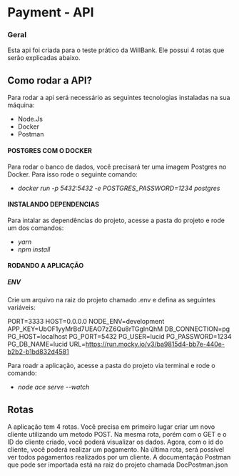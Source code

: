 # Payment - API

### Geral

Esta api foi criada para o teste prático da WillBank. Ele possui 4 rotas que serão explicadas abaixo. 

## Como rodar a API? 

Para rodar a api será necessário as seguintes tecnologias instaladas na sua máquina: 
* Node.Js 
* Docker 
* Postman

#### POSTGRES COM O DOCKER
Para rodar o banco de dados, você precisará ter uma imagem Postgres no Docker. Para isso rode o seguinte comando: 

* _docker run -p 5432:5432 -e POSTGRES_PASSWORD=1234 postgres_

#### INSTALANDO DEPENDENCIAS 
Para intalar as dependências do projeto, acesse a pasta do projeto e rode um dos comandos: 

* _yarn_ 
* _npm install_

#### RODANDO A APLICAÇÃO
##### ENV
Crie um arquivo na raiz do projeto chamado .env e defina as seguintes variáveis: 

PORT=3333
HOST=0.0.0.0
NODE_ENV=development
APP_KEY=UbOF1yyMrBd7UEAO7zZ6Qu8rTGgInQhM
DB_CONNECTION=pg
PG_HOST=localhost
PG_PORT=5432
PG_USER=lucid
PG_PASSWORD=1234
PG_DB_NAME=lucid
URL=https://run.mocky.io/v3/ba9815d4-bb7e-440e-b2b2-b1bd832d4581


Para roadr a aplicação, acesse a pasta do projeto via terminal e rode o comando:

* _node ace serve --watch_

## Rotas 
A aplicação tem 4 rotas. Você precisa em primeiro lugar criar um novo cliente utilizando um metodo POST. Na mesma rota, porém com o GET e o ID do cliente criado, você poderá visualizar os dados.
Agora, com o id do cliente, você poderá realizar um pagamento. Na última rota, será possivel ver todos pagamentos realizados por um cliente. A documentação Postman que pode ser importada está na raiz do projeto chamada DocPostman.json




